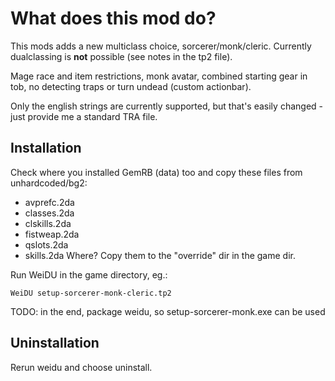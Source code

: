 What does this mod do?
======================

This mods adds a new multiclass choice, sorcerer/monk/cleric. Currently dualclassing is **not** possible (see notes in the tp2 file).

Mage race and item restrictions, monk avatar, combined starting gear in tob, no detecting traps or turn undead (custom actionbar).

Only the english strings are currently supported, but that's easily changed - just provide me a standard TRA file.

Installation
------------
Check where you installed GemRB (data) too and copy these files from unhardcoded/bg2:
  - avprefc.2da
  - classes.2da
  - clskills.2da
  - fistweap.2da
  - qslots.2da
  - skills.2da
Where? Copy them to the "override" dir in the game dir.

Run WeiDU in the game directory, eg.:

    WeiDU setup-sorcerer-monk-cleric.tp2

TODO: in the end, package weidu, so setup-sorcerer-monk.exe can be used

Uninstallation
--------------
Rerun weidu and choose uninstall.

